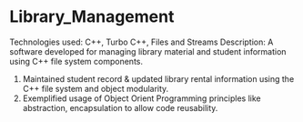 # Library_Management

Technologies used: C++, Turbo C++, Files and Streams
Description: A software developed for managing library material and student information using C++ file system components.

1. Maintained student record & updated library rental information using the C++ file system and object modularity.
2. Exemplified usage of Object Orient Programming principles like abstraction, encapsulation to allow code reusability.

